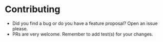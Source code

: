 # Contributing

* Did you find a bug or do you have a feature proposal? Open an issue please.
* PRs are very welcome. Remember to add test(s) for your changes.
